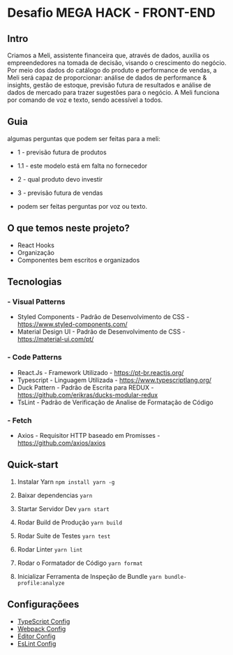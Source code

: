 # **Desafio MEGA HACK - FRONT-END**

## **Intro**

Criamos a Meli, assistente financeira que, através de dados, auxilia os empreendedores na tomada de decisão, visando o crescimento do negócio. Por meio dos dados do catálogo do produto e performance de vendas, a Meli será capaz de proporcionar: análise de dados de performance & insights, gestão de estoque, previsão futura de resultados e análise de dados de mercado para trazer sugestões para o negócio. A Meli funciona por comando de voz e texto, sendo acessível a todos.

## **Guia**

algumas perguntas que podem ser feitas para a meli:

- 1 - previsão futura de produtos
- 1.1 - este modelo está em falta no fornecedor
- 2 - qual produto devo investir
- 3 - previsão futura de vendas

- podem ser feitas perguntas por voz ou texto.

## **O que temos neste projeto?**

- React Hooks
- Organização
- Componentes bem escritos e organizados

## **Tecnologias**

### - Visual Patterns

- Styled Components - Padrão de Desenvolvimento de CSS - https://www.styled-components.com/
- Material Design UI - Padrão de Desenvolvimento de CSS - https://material-ui.com/pt/

### - Code Patterns

- React.Js - Framework Utilizado - https://pt-br.reactjs.org/
- Typescript - Linguagem Utilizada - https://www.typescriptlang.org/
- Duck Pattern - Padrão de Escrita para REDUX - https://github.com/erikras/ducks-modular-redux
- TsLint - Padrão de Verificação de Analise de Formatação de Código

### - Fetch

- Axios - Requisitor HTTP baseado em Promisses - https://github.com/axios/axios

## **Quick-start**

1. Instalar Yarn
   `npm install yarn -g`

2. Baixar dependencias
   `yarn`

3. Startar Servidor Dev
   `yarn start`

4. Rodar Build de Produção
   `yarn build`

5. Rodar Suite de Testes
   `yarn test`

6. Rodar Linter
   `yarn lint`

7. Rodar o Formatador de Código
   `yarn format`

8. Inicializar Ferramenta de Inspeção de Bundle
   `yarn bundle-profile:analyze`

## **Configuraçõees**

- [TypeScript Config](./tsconfig.json)
- [Webpack Config](./config/webpack.config.js)
- [Editor Config](./.editorconfig)
- [EsLint Config](./.eslintrc.js)
